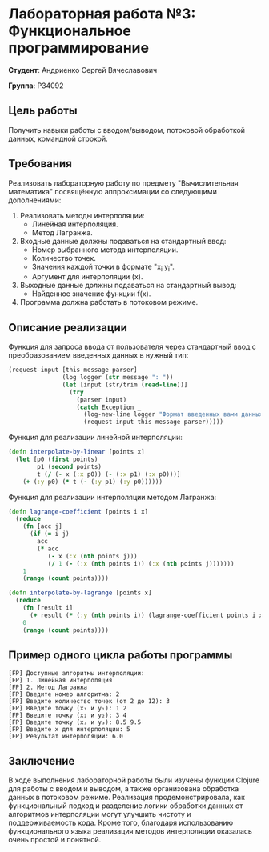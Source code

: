 # Лабораторная работа №3: Функциональное программирование

**Студент**: Андриенко Сергей Вячеславович

**Группа**: P34092

## Цель работы

Получить навыки работы с вводом/выводом, потоковой обработкой данных, командной строкой.

## Требования

Реализовать лабораторную работу по предмету "Вычислительная математика" посвящённую аппроксимации со следующими
дополнениями:

1. Реализовать методы интерполяции:
    * Линейная интерполяция.
    * Метод Лагранжа.
2. Входные данные должны подаваться на стандартный ввод:
    * Номер выбранного метода интерполяции.
    * Количество точек.
    * Значения каждой точки в формате "x<sub>i</sub> y<sub>i</sub>".
    * Аргумент для интерполяции (x).
3. Выходные данные должны подаваться на стандартный вывод:
    * Найденное значение функции f(x).
4. Программа должна работать в потоковом режиме.

## Описание реализации

Функция для запроса ввода от пользователя через стандартный ввод с преобразованием введенных данных в нужный тип:

```clojure
(request-input [this message parser]
               (log logger (str message ": "))
               (let [input (str/trim (read-line))]
                 (try
                   (parser input)
                   (catch Exception _
                     (log-new-line logger "Формат введенных вами данных не соответствует требуемому.")
                     (request-input this message parser)))))
```

Функция для реализации линейной интерполяции:

```clojure
(defn interpolate-by-linear [points x]
  (let [p0 (first points)
        p1 (second points)
        t (/ (- x (:x p0)) (- (:x p1) (:x p0)))]
    (+ (:y p0) (* t (- (:y p1) (:y p0))))))
```

Функция для реализации интерполяции методом Лагранжа:

```clojure
(defn lagrange-coefficient [points i x]
  (reduce
    (fn [acc j]
      (if (= i j)
        acc
        (* acc
           (- x (:x (nth points j)))
           (/ 1 (- (:x (nth points i)) (:x (nth points j)))))))
    1
    (range (count points))))

(defn interpolate-by-lagrange [points x]
  (reduce
    (fn [result i]
      (+ result (* (:y (nth points i)) (lagrange-coefficient points i x))))
    0
    (range (count points))))
```

## Пример одного цикла работы программы

```
[FP] Доступные алгоритмы интерполяции:
[FP] 1. Линейная интерполяция
[FP] 2. Метод Лагранжа
[FP] Введите номер алгоритма: 2
[FP] Введите количество точек (от 2 до 12): 3
[FP] Введите точку (x₁ и y₁): 1 2
[FP] Введите точку (x₂ и y₂): 3 4
[FP] Введите точку (x₃ и y₃): 8.5 9.5
[FP] Введите x для интерполяции: 5
[FP] Результат интерполяции: 6.0
```

## Заключение

В ходе выполнения лабораторной работы были изучены функции Clojure для работы с вводом и выводом, а также
организована обработка данных в потоковом режиме. Реализация продемонстрировала, как функциональный подход и разделение
логики обработки данных от алгоритмов интерполяции могут улучшить чистоту и поддерживаемость кода. Кроме того, благодаря
использованию функционального языка реализация методов интерполяции оказалась очень простой и понятной.